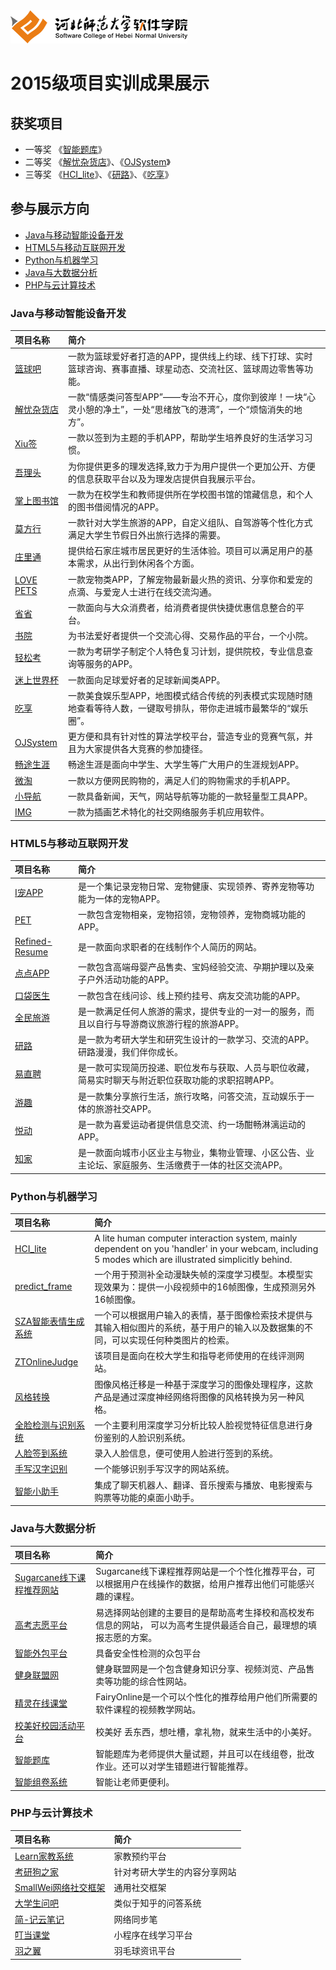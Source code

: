 <img src="./image/logo.png"/>

# 2015级项目实训成果展示 

## 获奖项目
- 一等奖 《[智能题库](./project/Java与大数据分析/智能题库)》
- 二等奖 《[解忧杂货店](./project/Java与移动智能设备开发/解忧杂货店)》、《[OJSystem](./project/Java与移动智能设备开发/OJSystem)》
- 三等奖  《[HCI_lite](./project/Python与机器学习/HCI_lite)》、《[研路](./project/HTML5与移动互联网开发/研路)》、《[吃享](./project/Java与移动智能设备开发/吃享)》

## 参与展示方向

- [Java与移动智能设备开发](#java与移动智能设备开发)
- [HTML5与移动互联网开发](#html5与移动互联网开发)
- [Python与机器学习](#python与机器学习)
- [Java与大数据分析](#java与大数据分析)
- [PHP与云计算技术](#php与云计算技术)


### Java与移动智能设备开发
|项目名称|简介 |
|:---|:---|
|[篮球吧](./project/Java与移动智能设备开发/篮球吧)|一款为篮球爱好者打造的APP，提供线上约球、线下打球、实时篮球咨询、赛事直播、球星动态、交流社区、篮球周边零售等功能。|
|[解忧杂货店](./project/Java与移动智能设备开发/解忧杂货店)|一款“情感类问答型APP”——专治不开心，度你到彼岸！一块“心灵小憩的净土”，一处“思绪放飞的港湾”，一个“烦恼消失的地方”。|
|[Xiu签](./project/Java与移动智能设备开发/Xiu签)|一款以签到为主题的手机APP，帮助学生培养良好的生活学习习惯。|
|[吾理头](./project/Java与移动智能设备开发/吾理头)|为你提供更多的理发选择,致力于为用户提供一个更加公开、方便的信息获取平台以及为理发店提供自我展示平台。|
|[掌上图书馆](./project/Java与移动智能设备开发/掌上图书馆)|一款为在校学生和教师提供所在学校图书馆的馆藏信息，和个人的图书借阅情况的APP。|
|[莫方行](./project/Java与移动智能设备开发/莫方行)|一款针对大学生旅游的APP，自定义组队、自驾游等个性化方式满足大学生节假日外出旅行选择的需要。|
|[庄里通](./project/Java与移动智能设备开发/庄里通)|提供给石家庄城市居民更好的生活体验。项目可以满足用户的基本需求，从出行到休闲各个方面。|
|[LOVE PETS](./project/Java与移动智能设备开发/LOVEPETS)|一款宠物类APP，了解宠物最新最火热的资讯、分享你和爱宠的点滴、与爱宠人士进行在线交流沟通。|	
|[省省](./project/Java与移动智能设备开发/省省)|一款面向与大众消费者，给消费者提供快捷优惠信息整合的平台。|
|[书院](./project/Java与移动智能设备开发/书院)|为书法爱好者提供一个交流心得、交易作品的平台，一个小院。|
|[轻松考](./project/Java与移动智能设备开发/轻松考)|一款为考研学子制定个人特色复习计划，提供院校，专业信息查询等服务的APP。|
|[迷上世界杯](./project/Java与移动智能设备开发/迷上世界杯)|一款面向足球爱好者的足球新闻类APP。|
|[吃享](./project/Java与移动智能设备开发/吃享)|一款美食娱乐型APP，地图模式结合传统的列表模式实现随时随地查看等待人数，一键取号排队，带你走进城市最繁华的“娱乐圈”。|
|[OJSystem](./project/Java与移动智能设备开发/OJSystem)|更方便和具有针对性的算法学校平台，营造专业的竞赛气氛，并且为大家提供各大竞赛的参加捷径。|
|[畅途生涯](./project/Java与移动智能设备开发/畅途生涯)|畅途生涯是面向中学生、大学生等广大用户的生涯规划APP。|
|[微淘](./project/Java与移动智能设备开发/微淘)|一款以方便网民购物的，满足人们的购物需求的手机APP。|
|[小导航](./project/Java与移动智能设备开发/小导航)|一款具备新闻，天气，网站导航等功能的一款轻量型工具APP。|
|[IMG](./project/Java与移动智能设备开发/IMG)|一款为插画艺术特化的社交网络服务手机应用软件。|

### HTML5与移动互联网开发

|项目名称|简介 |
|:---|:---|
|[I宠APP](./project/HTML5与移动互联网开发/I宠APP)|是一个集记录宠物日常、宠物健康、实现领养、寄养宠物等功能为一体的宠物APP。|
|[PET](./project/HTML5与移动互联网开发/PET)|一款包含宠物相亲，宠物招领，宠物领养，宠物商城功能的APP。|
|[Refined-Resume](./project/HTML5与移动互联网开发/RefinedResume)|是一款面向求职者的在线制作个人简历的网站。|
|[点点APP](./project/HTML5与移动互联网开发/点点APP)|一款包含高端母婴产品售卖、宝妈经验交流、孕期护理以及亲子户外活动功能的APP。|
|[口袋医生](./project/HTML5与移动互联网开发/口袋医生)|一款包含在线问诊、线上预约挂号、病友交流功能的APP。|
|[全民旅游](./project/HTML5与移动互联网开发/全民旅游)|是一款满足任何人旅游的需求，提供专业的一对一的服务，而且以自行与导游商议旅游行程的旅游APP。|
|[研路](./project/HTML5与移动互联网开发/研路)|是一款为考研大学生和研究生设计的一款学习、交流的APP。研路漫漫，我们伴你成长。|
|[易直聘](./project/HTML5与移动互联网开发/易直聘)|是一款可实现简历投递、职位发布与获取、人员与职位收藏，简易实时聊天与附近职位获取功能的求职招聘APP。|
|[游趣](./project/HTML5与移动互联网开发/游趣)|是一款集分享旅行生活，旅行攻略，问答交流，互动娱乐于一体的旅游社交APP。|
|[悦动](./project/HTML5与移动互联网开发/悦动)|是一款为喜爱运动者提供信息交流、约一场酣畅淋漓运动的APP。|
|[知家](./project/HTML5与移动互联网开发/知家)|是一款面向城市小区业主与物业，集物业管理、小区公告、业主论坛、家庭服务、生活缴费于一体的社区交流APP。|

### Python与机器学习
|项目名称|简介 |
|:---|:---|
|[HCI_lite](/project/Python与机器学习/HCI_lite)|A lite human computer interaction system, mainly dependent on you 'handler' in your webcam, including 5 modes which are illustrated simplicitly behind.|
|[predict_frame](/project/Python与机器学习/predict_frame)|一个用于预测补全动漫缺失帧的深度学习模型。本模型实现效果为：提供一小段视频中的16帧图像，生成预测另外16帧图像。|
|[SZA智能表情生成系统](/project/Python与机器学习/SZA智能表情生成系统)|一个可以根据用户输入的表情，基于图像检索技术提供与其输入相似图片的系统，基于用户的输入以及数据集的不同，可以实现任何种类图片的检索。|
|[ZTOnlineJudge](/project/Python与机器学习/ZTOnlineJudge)|该项目是面向在校大学生和指导老师使用的在线评测网站。|
|[风格转换](/project/Python与机器学习/风格转换)|图像风格迁移是一种基于深度学习的图像处理程序，这款产品是通过深度神经网络将图像的风格转换为另一种风格。|
|[全脸检测与识别系统](/project/Python与机器学习/全脸检测与识别系统)|一个主要利用深度学习分析比较人脸视觉特征信息进行身份鉴别的人脸识别系统。|
|[人脸签到系统](/project/Python与机器学习/人脸签到系统)|录入人脸信息，便可使用人脸进行签到的系统。|
|[手写汉字识别](/project/Python与机器学习/手写汉字识别)|一个能够识别手写汉字的网站系统。|
|[智能小助手](/project/Python与机器学习/智能小助手)|集成了聊天机器人、翻译、音乐搜索与播放、电影搜索与购票等功能的桌面小助手。|

### Java与大数据分析

|项目名称|简介 |
|:---|:---|
|[Sugarcane线下课程推荐网站](/project/Java与大数据分析/Sugarcane线下课程推荐网站)|Sugarcane线下课程推荐网站是一个个性化推荐平台，可以根据用户在线操作的数据，给用户推荐出他们可能感兴趣的课程。|
|[高考志愿平台](/project/Java与大数据分析/高考志愿平台)|易选择网站创建的主要目的是帮助高考生择校和高校发布信息的网站， 可以为高考生提供最适合自己，最理想的填报志愿的方案。|
|[智能外包平台](/project/Java与大数据分析/智能外包平台)|具备安全性检测的众包平台|
|[健身联盟网](/project/Java与大数据分析/健身联盟网)|健身联盟网是一个包含健身知识分享、视频浏览、产品售卖等功能的综合性网站。|
|[精灵在线课堂](/project/Java与大数据分析/精灵在线课堂)|FairyOnline是一个可以个性化的推荐给用户他们所需要的软件课程的视频教学网站。|
|[校美好校园活动平台](/project/Java与大数据分析/校美好校园活动平台)|校美好  丢东西，想吐槽，拿礼物，就来生活中的小美好。|
|[智能题库](/project/Java与大数据分析/智能题库)|智能题库为老师提供大量试题，并且可以在线组卷，批改作业。还可以对学生错题进行智能推荐。|
|[智能组卷系统](/project/Java与大数据分析/智能组卷系统)|智能让老师更便利。|

### PHP与云计算技术

|项目名称|简介 |
|:---|:---|
|[Learn家教系统](/project/PHP与云计算技术/Learn家教系统) |家教预约平台|
|[考研狗之家](/project/PHP与云计算技术/考研狗之家) |针对考研大学生的内容分享网站|
|[SmallWei网络社交框架](/project/PHP与云计算技术/SmallWei网络社交平台) |通用社交框架|
|[大学生问吧](/project/PHP与云计算技术/大学生问吧) |类似于知乎的问答系统|
|[简-记云笔记](/project/PHP与云计算技术/简-记云笔记) |网络同步笔|
|[叮当课堂](/project/PHP与云计算技术/叮当课堂) |小程序在线学习平台|
|[羽之翼](/project/PHP与云计算技术/羽之翼) |羽毛球资讯平台|

